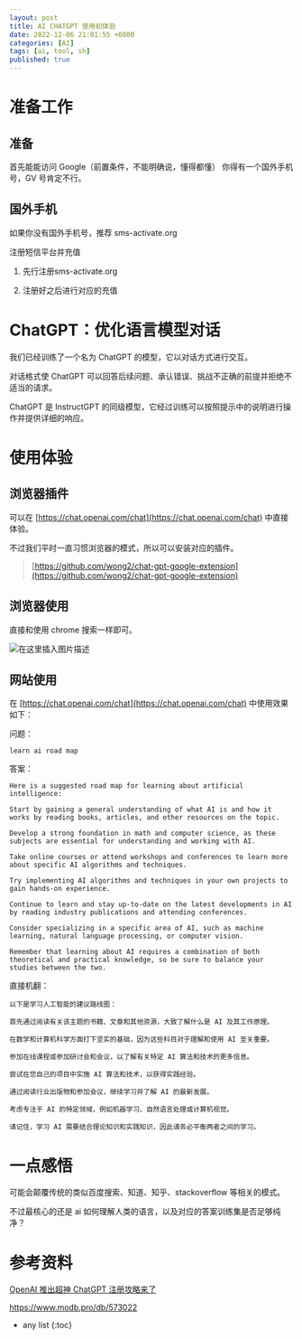 ```yaml
---
layout: post 
title: AI CHATGPT 使用初体验  
date: 2022-12-06 21:01:55 +0800
categories: [AI] 
tags: [ai, tool, sh]
published: true
---
```


# 准备工作

## 准备

首先能能访问 Google（前置条件，不能明确说，懂得都懂）
你得有一个国外手机号，GV 号肯定不行。

## 国外手机

如果你没有国外手机号，推荐 sms-activate.org

注册短信平台并充值

1) 先行注册sms-activate.org

2) 注册好之后进行对应的充值

# ChatGPT：优化语言模型对话

我们已经训练了一个名为 ChatGPT 的模型，它以对话方式进行交互。 

对话格式使 ChatGPT 可以回答后续问题、承认错误、挑战不正确的前提并拒绝不适当的请求。 

ChatGPT 是 InstructGPT 的同级模型，它经过训练可以按照提示中的说明进行操作并提供详细的响应。

# 使用体验

## 浏览器插件

可以在 [https://chat.openai.com/chat](https://chat.openai.com/chat) 中直接体验。

不过我们平时一直习惯浏览器的模式，所以可以安装对应的插件。

> [https://github.com/wong2/chat-gpt-google-extension](https://github.com/wong2/chat-gpt-google-extension)

## 浏览器使用

直接和使用 chrome 搜索一样即可。

![在这里插入图片描述](https://img-blog.csdnimg.cn/c3a72687760146afa8f351a9a060a9b4.png)


## 网站使用

在 [https://chat.openai.com/chat](https://chat.openai.com/chat) 中使用效果如下：

问题：

```
learn ai road map
```

答案：

```
Here is a suggested road map for learning about artificial intelligence:

Start by gaining a general understanding of what AI is and how it works by reading books, articles, and other resources on the topic.

Develop a strong foundation in math and computer science, as these subjects are essential for understanding and working with AI.

Take online courses or attend workshops and conferences to learn more about specific AI algorithms and techniques.

Try implementing AI algorithms and techniques in your own projects to gain hands-on experience.

Continue to learn and stay up-to-date on the latest developments in AI by reading industry publications and attending conferences.

Consider specializing in a specific area of AI, such as machine learning, natural language processing, or computer vision.

Remember that learning about AI requires a combination of both theoretical and practical knowledge, so be sure to balance your studies between the two.
```

直接机翻：

```
以下是学习人工智能的建议路线图：

首先通过阅读有关该主题的书籍、文章和其他资源，大致了解什么是 AI 及其工作原理。

在数学和计算机科学方面打下坚实的基础，因为这些科目对于理解和使用 AI 至关重要。

参加在线课程或参加研讨会和会议，以了解有关特定 AI 算法和技术的更多信息。

尝试在您自己的项目中实施 AI 算法和技术，以获得实践经验。

通过阅读行业出版物和参加会议，继续学习并了解 AI 的最新发展。

考虑专注于 AI 的特定领域，例如机器学习、自然语言处理或计算机视觉。

请记住，学习 AI 需要结合理论知识和实践知识，因此请务必平衡两者之间的学习。
```

# 一点感悟

可能会颠覆传统的类似百度搜索、知道、知乎、stackoverflow 等相关的模式。

不过最核心的还是 ai 如何理解人类的语言，以及对应的答案训练集是否足够纯净？

# 参考资料

[OpenAI 推出超神 ChatGPT 注册攻略来了](https://juejin.cn/post/7173447848292253704)

https://www.modb.pro/db/573022

* any list
{:toc}